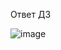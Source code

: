 Ответ ДЗ

![image](https://github.com/RomanGleizer/SkillFactoryHomeWork/assets/125725530/e3d49e47-5a33-49c3-a22b-71bde85f984b)
